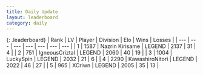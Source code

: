 ```yaml
---
title: Daily Update
layout: leaderboard
category: daily
---
```


{: .leaderboard}
| Rank | LV | Player | Division | Elo | Wins | Losses |
| --- | --- | --- | --- | --- | --- | --- |
| <span data-change="1">1</span> | 1587 | <span title="ID: 315148">Nazrin Kirisame</span> | LEGEND | <span data-change="111">2137</span> | <span data-change="22">31</span> | <span data-change="1">4</span> |
| <span data-change="1">2</span> | 751 | <span title="ID: 69018">IgneousCriztal</span> | LEGEND | <span data-change="46">2060</span> | <span data-change="11">40</span> | <span data-change="5">19</span> |
| <span data-change="-2">3</span> | 1004 | <span title="ID: 498412">LuckySpin</span> | LEGEND | <span data-change="0">2032</span> | <span data-change="0">21</span> | <span data-change="0">6</span> |
| <span data-change="7">4</span> | 2290 | <span title="ID: 164871">KawashiroNitori</span> | LEGEND | <span data-change="94">2022</span> | <span data-change="15">46</span> | <span data-change="4">27</span> |
| <span data-change="42">5</span> | 965 | <span title="ID: 448883">XCriwn</span> | LEGEND | <span data-change="166">2005</span> | <span data-change="22">35</span> | <span data-change="5">13</span> |